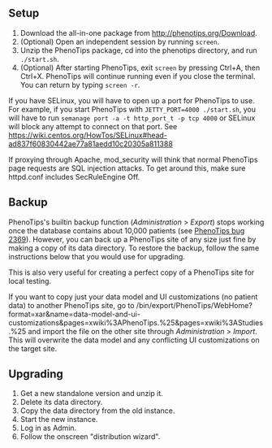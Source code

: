 ## Setup

1.  Download the all-in-one package from <http://phenotips.org/Download>.
2.  (Optional) Open an independent session by running `screen`.
3.  Unzip the PhenoTips package, cd into the phenotips directory, and run
    `./start.sh`.
4.  (Optional) After starting PhenoTips, exit `screen` by pressing Ctrl+A, then
    Ctrl+X. PhenoTips will continue running even if you close the terminal. You
    can return by typing `screen -r`.

If you have SELinux, you will have to open up a port for PhenoTips to use. For
example, if you start PhenoTips with `JETTY_PORT=4000 ./start.sh`, you will have
to run `semanage port -a -t http_port_t -p tcp 4000` or SELinux will block any
attempt to connect on that port. See
https://wiki.centos.org/HowTos/SELinux#head-ad837f60830442ae77a81aedd10c20305a811388

If proxying through Apache, mod_security will think that normal PhenoTips page
requests are SQL injection attacks. To get around this, make sure httpd.conf
includes SecRuleEngine Off.

## Backup

PhenoTips's builtin backup function (*Administration* > *Export*) stops working
once the database contains about 10,000 patients (see
[PhenoTips bug 2369](https://phenotips.atlassian.net/browse/PT-2369)). However,
you can back up a PhenoTips site of any size just fine by making a copy of its
data directory. To restore the backup, follow the same instructions below that
you would use for upgrading.

This is also very useful for creating a perfect copy of a PhenoTips site for
local testing.

If you want to copy just your data model and UI customizations (no patient
data) to another PhenoTips site, go to
/bin/export/PhenoTips/WebHome?format=xar&name=data-model-and-ui-customizations&pages=xwiki%3APhenoTips.%25&pages=xwiki%3AStudies.%25
and import the file on the other site through *Administration* > *Import*. This
will overwrite the data model and any conflicting UI customizations on the
target site.

## Upgrading

1.  Get a new standalone version and unzip it.
2.  Delete its data directory.
3.  Copy the data directory from the old instance.
4.  Start the new instance.
5.  Log in as Admin.
6.  Follow the onscreen "distribution wizard".
